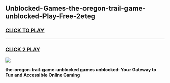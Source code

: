 
## Unblocked-Games-the-oregon-trail-game-unblocked-Play-Free-2eteg
<h3>
<a href="https://premium76.site?title=the-oregon-trail-game-unblocked&ref=15A">CLICK TO PLAY</a></h3>
<hr>

<h3>
<a href="https://premium76.site?title=the-oregon-trail-game-unblocked&ref=15A">CLICK 2 PLAY</a>
  
</h3>

<a href="https://premium76.site?title=the-oregon-trail-game-unblocked&ref=15A"><img src="https://clearcache.store/games.png"></a>


**the-oregon-trail-game-unblocked games unblocked: Your Gateway to Fun and Accessible Online Gaming**
